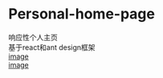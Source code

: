 # Personal-home-page
响应性个人主页<br />
基于react和ant design框架<br />
[image](https://github.com/Gangsta7/Personal-home-page/blob/master/%E6%8D%95%E8%8E%B7.PNG)<br />
[image](https://github.com/Gangsta7/Personal-home-page/blob/master/%E6%8D%95%E8%8E%B72.PNG)
